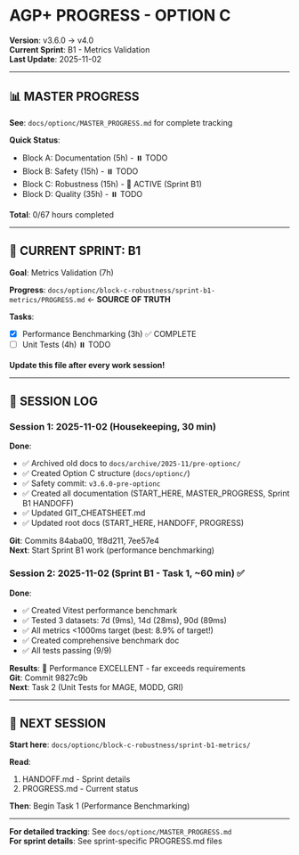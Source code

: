 # AGP+ PROGRESS - OPTION C

**Version**: v3.6.0 → v4.0  
**Current Sprint**: B1 - Metrics Validation  
**Last Update**: 2025-11-02

---

## 📊 MASTER PROGRESS

**See**: `docs/optionc/MASTER_PROGRESS.md` for complete tracking

**Quick Status**:
- Block A: Documentation (5h) - ⏸️ TODO
- Block B: Safety (15h) - ⏸️ TODO  
- Block C: Robustness (15h) - 🔄 ACTIVE (Sprint B1)
- Block D: Quality (35h) - ⏸️ TODO

**Total**: 0/67 hours completed

---

## 🔄 CURRENT SPRINT: B1

**Goal**: Metrics Validation (7h)

**Progress**: `docs/optionc/block-c-robustness/sprint-b1-metrics/PROGRESS.md` ← **SOURCE OF TRUTH**

**Tasks**:
- [x] Performance Benchmarking (3h) ✅ COMPLETE
- [ ] Unit Tests (4h) ⏸️ TODO

**Update this file after every work session!**

---

## 📝 SESSION LOG

### Session 1: 2025-11-02 (Housekeeping, 30 min)
**Done**:
- ✅ Archived old docs to `docs/archive/2025-11/pre-optionc/`
- ✅ Created Option C structure (`docs/optionc/`)
- ✅ Safety commit: `v3.6.0-pre-optionc`
- ✅ Created all documentation (START_HERE, MASTER_PROGRESS, Sprint B1 HANDOFF)
- ✅ Updated GIT_CHEATSHEET.md
- ✅ Updated root docs (START_HERE, HANDOFF, PROGRESS)

**Git**: Commits 84aba00, 1f8d211, 7ee57e4  
**Next**: Start Sprint B1 work (performance benchmarking)

### Session 2: 2025-11-02 (Sprint B1 - Task 1, ~60 min) ✅
**Done**:
- ✅ Created Vitest performance benchmark
- ✅ Tested 3 datasets: 7d (9ms), 14d (28ms), 90d (89ms)
- ✅ All metrics <1000ms target (best: 8.9% of target!)
- ✅ Created comprehensive benchmark doc
- ✅ All tests passing (9/9)

**Results**: 🚀 Performance EXCELLENT - far exceeds requirements  
**Git**: Commit 9827c9b  
**Next**: Task 2 (Unit Tests for MAGE, MODD, GRI)

---

## 🎯 NEXT SESSION

**Start here**: `docs/optionc/block-c-robustness/sprint-b1-metrics/`

**Read**:
1. HANDOFF.md - Sprint details
2. PROGRESS.md - Current status

**Then**: Begin Task 1 (Performance Benchmarking)

---

**For detailed tracking**: See `docs/optionc/MASTER_PROGRESS.md`  
**For sprint details**: See sprint-specific PROGRESS.md files
